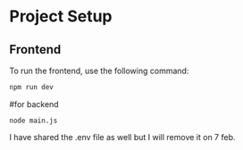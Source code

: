 

# Project Setup

## Frontend
To run the frontend, use the following command:

```bash
npm run dev
```

#for backend
```
node main.js
```

I have shared the .env file as well but I will remove it on 7 feb.
